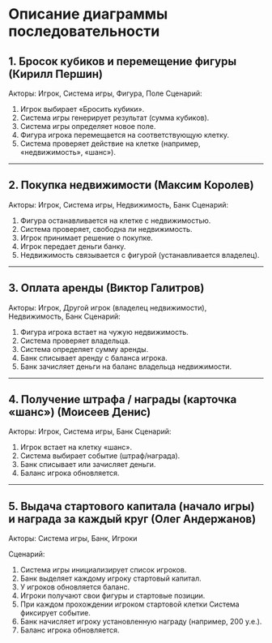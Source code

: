 # Описание диаграммы последовательности

## 1. Бросок кубиков и перемещение фигуры (Кирилл Першин)

Акторы: Игрок, Система игры, Фигура, Поле
Сценарий:

1. Игрок выбирает «Бросить кубики».
2. Система игры генерирует результат (сумма кубиков).
3. Система игры определяет новое поле.
4. Фигура игрока перемещается на соответствующую клетку.
5. Система проверяет действие на клетке (например, «недвижимость», «шанс»).

---

## 2. Покупка недвижимости (Максим Королев)

Акторы: Игрок, Система игры, Недвижимость, Банк
Сценарий:

1. Фигура останавливается на клетке с недвижимостью.
2. Система проверяет, свободна ли недвижимость.
3. Игрок принимает решение о покупке.
4. Игрок передает деньги банку.
5. Недвижимость связывается с фигурой (устанавливается владелец).

---

## 3. Оплата аренды (Виктор Галитров)

Акторы: Игрок, Другой игрок (владелец недвижимости), Недвижимость, Банк
Сценарий:

1. Фигура игрока встает на чужую недвижимость.
2. Система проверяет владельца.
3. Система определяет сумму аренды.
4. Банк списывает аренду с баланса игрока.
5. Банк зачисляет деньги на баланс владельца недвижимости.

---

## 4. Получение штрафа / награды (карточка «шанс») (Моисеев Денис)

Акторы: Игрок, Система игры, Банк
Сценарий:

1. Игрок встает на клетку «шанс».
2. Система выбирает событие (штраф/награда).
3. Банк списывает или зачисляет деньги.
4. Баланс игрока обновляется.

---

## 5. Выдача стартового капитала (начало игры) и награда за каждый круг (Олег Андержанов)

Акторы: Система игры, Банк, Игроки

Сценарий:

1. Система игры инициализирует список игроков.
2. Банк выделяет каждому игроку стартовый капитал.
3. У игроков обновляется баланс.
4. Игроки получают свои фигуры и стартовые позиции.
5. При каждом прохождении игроком стартовой клетки Система фиксирует событие.
6. Банк начисляет игроку установленную награду (например, 200 у.e.).
7. Баланс игрока обновляется.

